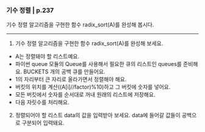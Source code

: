 ### 기수 정렬 | p.237
기수 정렬 알고리즘을 구현한 함수 radix_sort(A)를 완성해 봅시다.

---

1. 기수 정렬 알고리즘을 구현한 함수 radix_sort(A)를 완성해 보세요.

* A는 정렬돼야 할 리스트예요.
* 파이썬 queue 모듈의 Queue를 사용해서 필요한 큐의 리스트인 queues를 준비해요. BUCKETS 개의 공백 큐를 만들어요.
* 1의 자리부터 큰 자리로 올라가면서 정렬해야 해요.
* 버킷의 위치를 계산((A[i]//factor)%10)하고 그 버킷에 숫자를 넣어요.
* 모든 버킷에서 숫자를 순서대로 꺼내 원래의 리스트에 저장해요.
* 다음 자릿수를 처리해요.

2. 정렬되어야 할 리스트 data의 값을 입력받아 보세요. data에 들어갈 값들이 공백으로 구분되어 입력돼요.